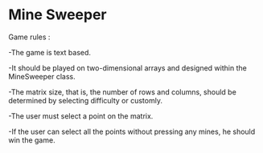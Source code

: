 # Mine Sweeper
Game rules :

-The game is text based.

-It should be played on two-dimensional arrays and designed within the MineSweeper class.

-The matrix size, that is, the number of rows and columns, should be determined by selecting difficulty or  customly.

-The user must select a point on the matrix.

-If the user can select all the points without pressing any mines, he should win the game.
